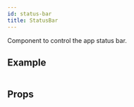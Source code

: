 ```yaml
---
id: status-bar
title: StatusBar
---
```


Component to control the app status bar.

## Example

```ComponentSnackPlayer path=components,basic,StatusBar,Basic.tsx

```

## Props

```ComponentPropTable path=basic,StatusBar,StatusBar.tsx showStylingProps=true

```
